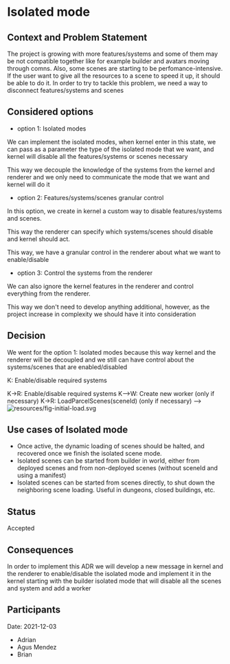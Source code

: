 # Isolated mode 

## Context and Problem Statement

The project is growing with more features/systems and some of them may be not compatible together 
like for example builder and avatars moving through comns. Also, some scenes are starting 
to be perfomance-intensive. If the user want to give all the resources to a scene to speed it up, 
it should be able to do it. In order to try to tackle this problem, we need a way to disconnect
features/systems and scenes

## Considered options

- option 1: Isolated modes

We can implement the isolated modes, when kernel enter in this state, we can pass as a parameter the 
type of the isolated mode that we want, and kernel will disable all the features/systems or scenes necessary

This way we decouple the knowledge of the systems from the kernel and renderer and we only need to communicate
the mode that we want and kernel will do it

- option 2: Features/systems/scenes granular control

In this option, we create in kernel a custom way to disable features/systems and scenes.

This way the renderer can specify which systems/scenes should disable and kernel should act.

This way, we have a granular control in the renderer about what we want to enable/disable

- option 3: Control the systems from the renderer

We can also ignore the kernel features in the renderer and control everything from the renderer.

This way we don't need to develop anything additional, however, as the project increase in complexity we should
have it into consideration

## Decision

We went for the option 1: Isolated modes because this way kernel and the renderer will be decoupled and we
still can have control about the systems/scenes that are enabled/disabled

<!--
```sequence
participant Unity as R
participant Kernel as K
participant Scene worker as W

note over R: Start isolated mode
R->K: enter isolated mode(mode)
K-->K: Enable/disable required systems
K->R: Enable/disable required systems
K-->W: Create new worker (only if necessary)
K->R: LoadParcelScenes(sceneId) (only if necessary)
-->
![resources/fig-initial-load.svg](resources/fig-initial-load.svg)


## Use cases of Isolated mode

- Once active, the dynamic loading of scenes should be halted, and recovered once we finish the isolated scene mode.
- Isolated scenes can be started from builder in world, either from deployed scenes and from non-deployed scenes (without sceneId and using a manifest)
- Isolated scenes can be started from scenes directly, to shut down the neighboring scene loading. Useful in dungeons, closed buildings, etc.

## Status

Accepted

## Consequences

In order to implement this ADR we will develop a new message in kernel and the renderer to enable/disable the isolated mode
and implement it in the kernel starting with the builder isolated mode that will disable all the scenes and system and add a worker

## Participants

Date: 2021-12-03

- Adrian
- Agus Mendez
- Brian
